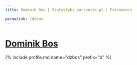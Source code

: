 ```yaml
---
title: Dominik Bos | Statystyki patronite.pl | Patromierz

permalink: /dzbos
---
```


# [Dominik Bos](https://patronite.pl/dzbos)

{% include profile.md name="dzbos" prefix="d" %}
